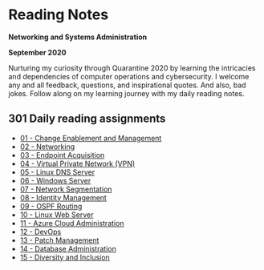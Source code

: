 # Reading Notes
**Networking and Systems Administration**

**September 2020**

Nurturing my curiosity through Quarantine 2020 by learning the intricacies and dependencies of computer operations and cybersecurity. I welcome any and all feedback, questions, and inspirational quotes. And also, bad jokes. Follow along on my learning journey with my daily reading notes.

## 301 Daily reading assignments

* [01 -  Change Enablement and Management](class-01.md)
* [02 - Networking](class-02.md)
* [03 - Endpoint Acquisition](class-03.md)
* [04 - Virtual Private Network (VPN)](class-04.md)
* [05 - Linux DNS Server](class-05.md)
* [06 - Windows Server](class-06.md)
* [07 - Network Segmentation](class-07.md)
* [08 - Identity Management](class-08.md)
* [09 - OSPF Routing](class-09.md)
* [10 - Linux Web Server](class-10.md)
* [11 - Azure Cloud Administration](class-11.md)
* [12 - DevOps](class-12.md)
* [13 - Patch Management](class-13.md)
* [14 - Database Administration](class-14.md)
* [15 - Diversity and Inclusion](class-15.md)